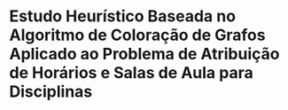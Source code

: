 # Estudo Heurístico Baseada no Algoritmo de Coloração de Grafos Aplicado ao Problema de Atribuição de Horários e Salas de Aula para Disciplinas
